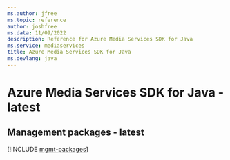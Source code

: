 ```yaml
---
ms.author: jfree
ms.topic: reference
author: joshfree
ms.data: 11/09/2022
description: Reference for Azure Media Services SDK for Java
ms.service: mediaservices
title: Azure Media Services SDK for Java
ms.devlang: java
---
```

# Azure Media Services SDK for Java - latest

## Management packages - latest
[!INCLUDE [mgmt-packages](media-services-mgmt-index.md)]